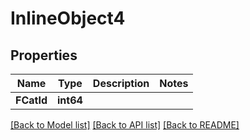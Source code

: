 # InlineObject4

## Properties

Name | Type | Description | Notes
------------ | ------------- | ------------- | -------------
**FCatId** | **int64** |  | 

[[Back to Model list]](../README.md#documentation-for-models) [[Back to API list]](../README.md#documentation-for-api-endpoints) [[Back to README]](../README.md)



